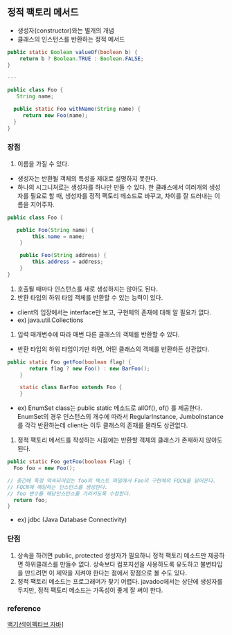 ## 정적 팩토리 메서드

- 생성자(constructor)와는 별개의 개념
- 클래스의 인스턴스를 반환하는 정적 메서드

```java
public static Boolean valueOf(boolean b) {
    return b ? Boolean.TRUE : Boolean.FALSE;
}

---

public class Foo {
   String name;

  public static Foo withName(String name) {
     return new Foo(name);
  }
}
```

### 장점

1. 이름을 가질 수 있다.
- 생성자는 반환될 객체의 특성을 제대로 설명하지 못한다.
- 하나의 시그니처로는 생성자를 하나만 만들 수 있다.  한 클래스에서 여러개의 생성자를 필요로 할 때, 생성자를 정적 팩토리 메소드로 바꾸고, 차이를 잘 드러내는 이름을 지어주자.

```java
public class Foo {

   public Foo(String name) {
        this.name = name;
    }

    public Foo(String address) {
        this.address = address;
    }
}
```

1. 호출될 때마다 인스턴스를 새로 생성하지는 않아도 된다.
2. 반환 타입의 하위 타입 객체를 반환할 수 있는 능력이 있다.
- client의 입장에서는 interface만 보고, 구현체의 존재에 대해 알 필요가 없다.
- ex) java.util.Collections
1. 입력 매개변수에 따라 매번 다른 클래스의 객체를 반환할 수 있다.
- 반환 타입의 하위 타입이기만 하면, 어떤 클래스의 객체를 반환하든 상관없다.

```java
public static Foo getFoo(boolean flag) {
       return flag ? new Foo() : new BarFoo();
    }

    static class BarFoo extends Foo {
    }
```

- ex) EnumSet class는 public static 메소드로 allOf(), of() 를 제공한다. EnumSet의 경우 인스턴스의 개수에 따라서 RegularInstance, JumboInstance를 각각 반환하는데 client는 이두 클래스의 존재를 몰라도 상관없다.

1. 정적 팩토리 메서드를 작성하는 시점에는 반환할 객체의 클래스가 존재하지 않아도 된다.

```java
public static Foo getFoo(boolean Flag) {
  Foo foo = new Foo();

// 중간에 특정 약속되어있는 foo의 텍스트 파일에서 Foo의 구현체의 FQCN을 읽어온다.
// FQCN에 해당하는 인스턴스를 생성한다.
// foo 변수를 해당인스턴스를 가리키도록 수정한다.
  return foo;
}
```

- ex) jdbc (Java Database Connectivity)

### 단점

1. 상속을 하려면 public, protected 생성자가 필요하니 정적 팩토리 메소드만 제공하면 하위클래스를 만들수 없다. 상속보다 컴포지션을 사용하도록 유도하고 불변타입을 만드려면 이 제약을 지켜야 한다는 점에서 장점으로 볼 수도 있다. 
2. 정적 팩토리 메소드는 프로그래머가 찾기 어렵다. javadoc에서는 상단에 생성자를 두지만, 정적 팩토리 메소드는 가독성이 좋게 잘 써야 한다.

### reference
<a href = "https://www.youtube.com/watch?v=X7RXP6EI-5E"> 백기선[이펙티브 자바] <a />
